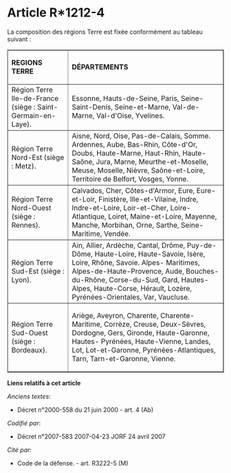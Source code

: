 # Article R*1212-4

La composition des régions Terre est fixée conformément au tableau suivant :

<table border="1">
  <tbody>
    <tr align="left">
      <td>

**REGIONS TERRE**

</td>
      <td>

**DÉPARTEMENTS**

</td>
    </tr>
    <tr align="left">
      <td>Région Terre Ile-de-France (siège : Saint-Germain-en-Laye). </td>
      <td>Essonne, Hauts-de-Seine, Paris, Seine-Saint-Denis, Seine-et-Marne, Val-de-Marne, Val-d'Oise, Yvelines.</td>
    </tr>
    <tr align="left">
      <td>Région Terre Nord-Est (siège : Metz). </td>
      <td>Aisne, Nord, Oise, Pas-de-Calais, Somme. Ardennes, Aube, Bas-Rhin, Côte-d'Or, Doubs, Haute-Marne, Haut-Rhin, Haute-
Saône, Jura, Marne, Meurthe-et-Moselle, Meuse, Moselle, Nièvre, Saône-et-Loire, Territoire de Belfort, Vosges, Yonne.</td>
    </tr>
    <tr align="left">
      <td>Région Terre Nord-Ouest (siège : Rennes). </td>
      <td>Calvados, Cher, Côtes-d'Armor, Eure, Eure-et-Loir, Finistère, Ille-et-Vilaine, Indre, Indre-et-Loire, Loir-et-Cher,
Loire-Atlantique, Loiret, Maine-et-Loire, Mayenne, Manche, Morbihan, Orne, Sarthe, Seine-Maritime, Vendée.</td>
    </tr>
    <tr align="left">
      <td>Région Terre Sud-Est (siège : Lyon). </td>
      <td>Ain, Allier, Ardèche, Cantal, Drôme, Puy-de-Dôme, Haute-Loire, Haute-Savoie, Isère, Loire, Rhône, Savoie. Alpes-
Maritimes, Alpes-de-Haute-Provence, Aude, Bouches-du-Rhône, Corse-du-Sud, Gard, Hautes-Alpes, Haute-Corse, Hérault, Lozère,
Pyrénées-Orientales, Var, Vaucluse.</td>
    </tr>
    <tr align="left">
      <td>Région Terre Sud-Ouest (siège : Bordeaux).</td>
      <td>

Ariège, Aveyron, Charente, Charente-Maritime, Corrèze, Creuse, Deux-Sèvres, Dordogne, Gers, Gironde, Haute-Garonne, Hautes-
Pyrénées, Haute-Vienne, Landes, Lot, Lot-et-Garonne, Pyrénées-Atlantiques, Tarn, Tarn-et-Garonne, Vienne.

</td>
    </tr>
  </tbody>
</table>

**Liens relatifs à cet article**

_Anciens textes_:

  - Décret n°2000-558 du 21 juin 2000 - art. 4 (Ab)

_Codifié par_:

  - Décret n°2007-583 2007-04-23 JORF 24 avril 2007

_Cité par_:

  - Code de la défense. - art. R3222-5 (M)
